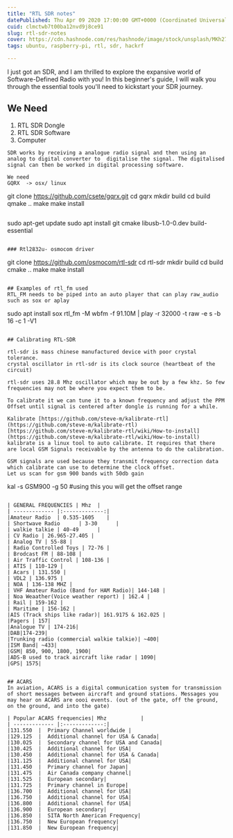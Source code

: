 ```yaml
---
title: "RTL SDR notes"
datePublished: Thu Apr 09 2020 17:00:00 GMT+0000 (Coordinated Universal Time)
cuid: clmctwb7t00ba12nvd9j8ce91
slug: rtl-sdr-notes
cover: https://cdn.hashnode.com/res/hashnode/image/stock/unsplash/MKh27bPCPGc/upload/1f6812dd2884b13b117004a99cf9c23b.jpeg
tags: ubuntu, raspberry-pi, rtl, sdr, hackrf

---
```


I just got an SDR, and I am thrilled to explore the expansive world of Software-Defined Radio with you! In this beginner's guide, I will walk you through the essential tools you'll need to kickstart your SDR journey. 

## We Need
1. RTL SDR Dongle
2. RTL SDR Software
3. Computer
```
SDR works by receiving a analogue radio signal and then using an analog to digital converter to  digitalise the signal. The digitalised signal can then be worked in digital processing software.

We need
GQRX  -> osx/ linux

```
git clone https://github.com/csete/gqrx.git
cd gqrx
mkdir build
cd build
qmake ..
make
make install 
```

```
sudo apt-get update
sudo apt install git cmake libusb-1.0-0.dev build-essential
```

### Rtl2832u- osmocom driver
```
git clone https://github.com/osmocom/rtl-sdr
cd rtl-sdr
mkdir build cd build cmake ..
make
make install
```

## Examples of rtl_fm used
RTL_FM needs to be piped into an auto player that can play raw_audio such as sox or aplay
```
sudo apt install sox
rtl_fm -M wbfm -f 91.10M | play -r 32000 -t raw -e s -b 16 -c 1 -V1
```

## Calibrating RTL-SDR

rtl-sdr is mass chinese manufactured device with poor crystal tolerance.
crystal oscillator in rtl-sdr is its clock source (heartbeat of the circuit)

rtl-sdr uses 28.8 Mhz oscillator which may be out by a few khz. So few frequencies may not be where you expect them to be.

To calibrate it we can tune it to a known frequency and adjust the PPM Offset until signal is centered after dongle is running for a while. 

Kalibrate [https://github.com/steve-m/kalibrate-rtl](https://github.com/steve-m/kalibrate-rtl)
[https://github.com/steve-m/kalibrate-rtl/wiki/How-to-install](https://github.com/steve-m/kalibrate-rtl/wiki/How-to-install)
kalibrate is a linux tool to auto calibrate. It requires that there are local GSM Signals receivable by the antenna to do the calibration.

GSM signals are used because they transmit frequency correction data which calibrate can use to determine the clock offset.
Let us scan for gsm 900 bands with 50db gain
```
kal -s GSM900 -g 50 #using this you will get the offset range
```

| GENERAL FREQUENCIES | Mhz  |
| ------------- |:-------------:|
|Amateur Radio  | 0.535-1605    |
| Shortwave Radio      | 3-30      |
| walkie talkie | 40-49      |
| CV Radio | 26.965-27.405 |
| Analog TV | 55-88 |
| Radio Controlled Toys | 72-76 |
| Brodcast FM | 88-108 |
| Air Traffic Control | 108-136 |
| ATIS | 110-129 |
| Acars | 131.550 |
| VDL2 | 136.975 |
| NOA | 136-138 MHZ |
| VHF Amateur Radio (Band for HAM Radio)| 144-148 |
| Noa Weaather(Voice weather report) | 162.4 |
| Rail | 159-162 |
| Maritime | 156-162 |
|AIS (Track ships like radar)| 161.9175 & 162.025 |
|Pagers | 157|
|Analogue TV | 174-216|
|DAB|174-239|
|Trunking radio (commercial walkie talkie)| ~400|
|ISM Band| ~433|
|GSM| 850, 900, 1800, 1900|
|ADS-B used to track aircraft like radar | 1090|
|GPS| 1575|


## ACARS
In aviation, ACARS is a digital communication system for transmission of short messages between aircraft and ground stations. Messages you may hear on ACARS are oooi events. (out of the gate, off the ground, on the ground, and into the gate)

| Popular ACARS frequencies| Mhz           |
| ------------- |:-------------:|
|131.550  |  Primary Channel worldwide |
|129.125  |  Additional channel for USA & Canada|
|130.025  |  Secondary channel for USA and Canada|
|130.425  |  Additional channel for USA|
|130.450  |  Additional channel for USA & Canada|
|131.125  |  Additional channel for USA|
|131.450  |  Primary channel for Japan|
|131.475  |  Air Canada company channel|
|131.525  |  European secondary|
|131.725  |  Primary channel in Europe|
|136.700  |  Additional channel for USA|
|136.750  |  Additional channel for USA|
|136.800  |  Additional channel for USA|
|136.900  |  European secondary|
|136.850  |  SITA North American Frequency|
|136.750  |  New European frequency|
|131.850  |  New European frequency|